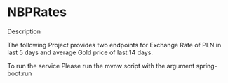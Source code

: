 # NBPRates
Description

The following Project provides two endpoints for Exchange Rate of PLN in last 5 days and average Gold price of last 14 days.


To run the service
Please run the mvnw script with the argument spring-boot:run
  
